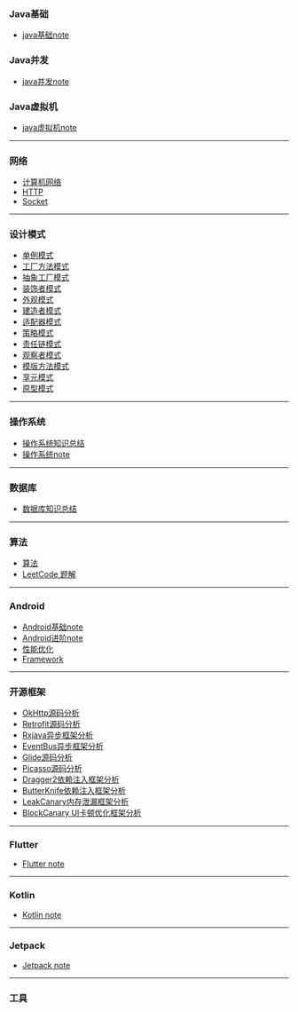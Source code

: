 

### Java基础

* [java基础note](https://github.com/liyanancoder/Android-Notes/tree/master/notes/java基础)

### Java并发

* [java并发note](https://github.com/liyanancoder/Android-Notes/tree/master/notes/java并发)

### Java虚拟机
- [java虚拟机note](https://github.com/liyanancoder/Android-Notes/tree/master/notes/java虚拟机)


***
### 网络
 - [计算机网络](https://github.com/liyanancoder/Android-Notes/blob/master/notes/网络/计算机网络.md)
 - [HTTP](https://github.com/liyanancoder/Android-Notes/blob/master/notes/网络/HTTP.md)
 - [Socket](https://github.com/liyanancoder/Android-Notes/blob/master/notes/网络/Socket.md)

***
### 设计模式
 - [单例模式](https://github.com/liyanancoder/Android-Notes/blob/master/notes/设计模式/1.单例模式.md)
 - [工厂方法模式](https://github.com/liyanancoder/Android-Notes/blob/master/notes/设计模式/2.工厂方法模式.md)
 - [抽象工厂模式](https://github.com/liyanancoder/Android-Notes/blob/master/notes/设计模式/3.抽象工厂模式.md)
 - [装饰者模式](https://github.com/liyanancoder/Android-Notes/blob/master/notes/设计模式/4.装饰者模式.md)
 - [外观模式](https://github.com/liyanancoder/Android-Notes/blob/master/notes/设计模式/5.外观模式.md)
 - [建造者模式](https://github.com/liyanancoder/Android-Notes/blob/master/notes/设计模式/6.建造者模式.md)
 - [适配器模式](https://github.com/liyanancoder/Android-Notes/blob/master/notes/设计模式/7.适配器模式.md)
 - [策略模式](https://github.com/liyanancoder/Android-Notes/blob/master/notes/设计模式/8.策略模式.md)
 - [责任链模式](https://github.com/liyanancoder/Android-Notes/blob/master/notes/设计模式/9.责任链模式.md)
 - [观察者模式](https://github.com/liyanancoder/Android-Notes/blob/master/notes/设计模式/10.观察者模式.md)
 - [模版方法模式](https://github.com/liyanancoder/Android-Notes/blob/master/notes/设计模式/11.模版方法模式.md)
 - [享元模式](https://github.com/liyanancoder/Android-Notes/blob/master/notes/设计模式/12.享元模式.md)
 - [原型模式](https://github.com/liyanancoder/Android-Notes/blob/master/notes/设计模式/13.原型模式.md)


***
### 操作系统
 - [操作系统知识总结]()
 - [操作系统note](https://github.com/liyanancoder/Android-Notes/tree/master/notes/%E6%93%8D%E4%BD%9C%E7%B3%BB%E7%BB%9F)

***
### 数据库
- [数据库知识总结]()

***
### 算法
- [算法](https://github.com/liyanancoder/Android-Notes/tree/master/notes/%E7%AE%97%E6%B3%95)
- [LeetCode 题解](https://github.com/liyanancoder/LeetcodePractice)

***
### Android
- [Android基础note](https://github.com/liyanancoder/Android-Notes/tree/master/notes/Android/Android基础note)
- [Android进阶note](https://github.com/liyanancoder/Android-Notes/tree/master/notes/Android/Android进阶note)
- [性能优化](https://github.com/liyanancoder/Android-Notes/tree/master/notes/Android/%E6%80%A7%E8%83%BD%E4%BC%98%E5%8C%96)
- [Framework](https://github.com/liyanancoder/Android-Notes/tree/master/notes/Android/Framework)

***
### 开源框架
 - [OkHttp源码分析](https://github.com/liyanancoder/Android-Notes/blob/master/notes/开源框架/OkHttp源码分析.md)
 - [Retrofit源码分析](https://github.com/liyanancoder/Android-Notes/blob/master/notes/开源框架/Retrofit源码分析.md)
 - [Rxjava异步框架分析](https://github.com/liyanancoder/Android-Notes/blob/master/notes/开源框架/Rxjava异步框架分析.md)
 - [EventBus异步框架分析](https://github.com/liyanancoder/Android-Notes/blob/master/notes/开源框架/EventBus异步框架分析.md)
 - [Glide源码分析](https://github.com/liyanancoder/Android-Notes/blob/master/notes/开源框架/Glide源码分析.md)
 - [Picasso源码分析](https://github.com/liyanancoder/Android-Notes/blob/master/notes/开源框架/Picasso源码分析.md)
 - [Dragger2依赖注入框架分析](https://github.com/liyanancoder/Android-Notes/blob/master/notes/开源框架/Dragger2依赖注入框架分析.md)
 - [ButterKnife依赖注入框架分析](https://github.com/liyanancoder/Android-Notes/blob/master/notes/开源框架/ButterKnife依赖注入框架分析.md)
 - [LeakCanary内存泄漏框架分析](https://github.com/liyanancoder/Android-Notes/blob/master/notes/开源框架/LeakCanary内存泄漏框架分析.md)
 - [BlockCanary UI卡顿优化框架分析](https://github.com/liyanancoder/Android-Notes/blob/master/notes/开源框架/BlockCanary%20UI卡顿优化框架分析.md)

***
### Flutter
- [Flutter note](https://github.com/liyanancoder/Android-Notes/tree/master/notes/Flutter)

***
### Kotlin
- [Kotlin note]()

***
### Jetpack
- [Jetpack note]()

***
### 工具


